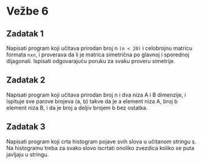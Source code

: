 # Vežbe 6

## Zadatak 1

Napisati program koji učitava prirodan broj n `(n < 20)` i celobrojnu matricu formata `nxn`, i proverava da li je matrica simetrična po glavnoj i sporednoj dijagonali. Ispisati odgovarajuću poruku za svaku proveru simetrije.

## Zadatak 2

Napisati program koji učitava prirodan broj n i dva niza A i B dimenzije, i ispituje sve parove brojeva (a, b)  takve da je a element niza A, broj b element niza B, i da je broj a deljiv brojem b bez ostatka.

## Zadatak 3

Napisati program koji crta histogram pojave svih slova u učitanom stringu s. Na histogramu treba za svako slovo iscrtati onoliko zvezdica koliko se puta javljaju u stringu.

